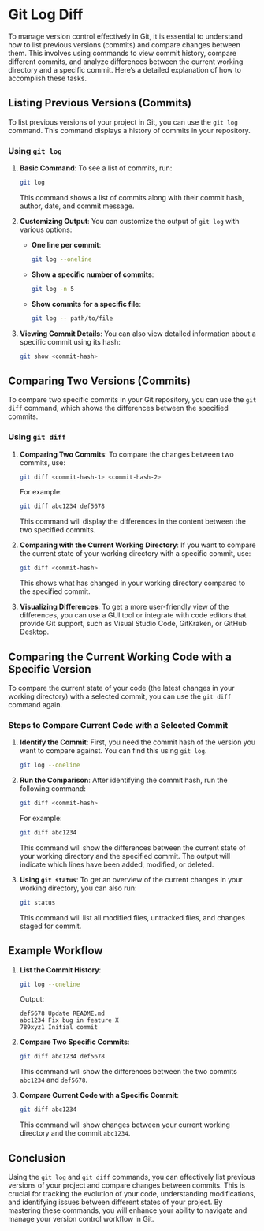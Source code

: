 # Git Log Diff

To manage version control effectively in Git, it is essential to understand how to list previous versions (commits) and compare changes between them. This involves using commands to view commit history, compare different commits, and analyze differences between the current working directory and a specific commit. Here’s a detailed explanation of how to accomplish these tasks.

## Listing Previous Versions (Commits)

To list previous versions of your project in Git, you can use the `git log` command. This command displays a history of commits in your repository.

### Using `git log`

1. **Basic Command**:
   To see a list of commits, run:

   ```bash
   git log
   ```

   This command shows a list of commits along with their commit hash, author, date, and commit message.

2. **Customizing Output**:
   You can customize the output of `git log` with various options:

   - **One line per commit**:
     ```bash
     git log --oneline
     ```

   - **Show a specific number of commits**:
     ```bash
     git log -n 5
     ```

   - **Show commits for a specific file**:
     ```bash
     git log -- path/to/file
     ```

3. **Viewing Commit Details**:
   You can also view detailed information about a specific commit using its hash:

   ```bash
   git show <commit-hash>
   ```

## Comparing Two Versions (Commits)

To compare two specific commits in your Git repository, you can use the `git diff` command, which shows the differences between the specified commits.

### Using `git diff`

1. **Comparing Two Commits**:
   To compare the changes between two commits, use:

   ```bash
   git diff <commit-hash-1> <commit-hash-2>
   ```

   For example:

   ```bash
   git diff abc1234 def5678
   ```

   This command will display the differences in the content between the two specified commits.

2. **Comparing with the Current Working Directory**:
   If you want to compare the current state of your working directory with a specific commit, use:

   ```bash
   git diff <commit-hash>
   ```

   This shows what has changed in your working directory compared to the specified commit.

3. **Visualizing Differences**:
   To get a more user-friendly view of the differences, you can use a GUI tool or integrate with code editors that provide Git support, such as Visual Studio Code, GitKraken, or GitHub Desktop.

## Comparing the Current Working Code with a Specific Version

To compare the current state of your code (the latest changes in your working directory) with a selected commit, you can use the `git diff` command again.

### Steps to Compare Current Code with a Selected Commit

1. **Identify the Commit**:
   First, you need the commit hash of the version you want to compare against. You can find this using `git log`.

   ```bash
   git log --oneline
   ```

2. **Run the Comparison**:
   After identifying the commit hash, run the following command:

   ```bash
   git diff <commit-hash>
   ```

   For example:

   ```bash
   git diff abc1234
   ```

   This command will show the differences between the current state of your working directory and the specified commit. The output will indicate which lines have been added, modified, or deleted.

3. **Using `git status`**:
   To get an overview of the current changes in your working directory, you can also run:

   ```bash
   git status
   ```

   This command will list all modified files, untracked files, and changes staged for commit.

## Example Workflow

1. **List the Commit History**:
   ```bash
   git log --oneline
   ```

   Output:
   ```
   def5678 Update README.md
   abc1234 Fix bug in feature X
   789xyz1 Initial commit
   ```

2. **Compare Two Specific Commits**:
   ```bash
   git diff abc1234 def5678
   ```

   This command will show the differences between the two commits `abc1234` and `def5678`.

3. **Compare Current Code with a Specific Commit**:
   ```bash
   git diff abc1234
   ```

   This command will show changes between your current working directory and the commit `abc1234`.

## Conclusion

Using the `git log` and `git diff` commands, you can effectively list previous versions of your project and compare changes between commits. This is crucial for tracking the evolution of your code, understanding modifications, and identifying issues between different states of your project. By mastering these commands, you will enhance your ability to navigate and manage your version control workflow in Git.